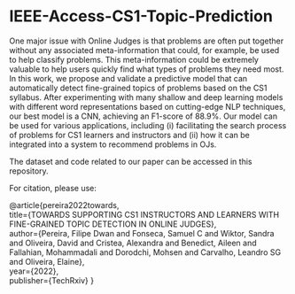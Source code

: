 # IEEE-Access-CS1-Topic-Prediction

One major issue with Online Judges is that problems are often put together without any associated meta-information that could, for example, be used to help classify problems. This meta-information could be extremely valuable to help users quickly find what types of problems they need most. In this work, we propose and validate a predictive model that can automatically detect fine-grained topics of problems based on the CS1 syllabus. After experimenting with many shallow and deep learning models with different word representations based on cutting-edge NLP techniques, our best model is a CNN, achieving an F1-score of 88.9%. Our model can be used for various applications, including (i) facilitating the search process of problems for CS1 learners and instructors and (ii) how it can be integrated into a system to recommend problems in OJs. 

The dataset and code related to our paper can be accessed in this repository. 

For citation, please use: 

@article{pereira2022towards,   
title={TOWARDS SUPPORTING CS1 INSTRUCTORS AND LEARNERS WITH FINE-GRAINED TOPIC DETECTION IN ONLINE JUDGES},   
author={Pereira, Filipe Dwan and Fonseca, Samuel C and Wiktor, Sandra and Oliveira, David and Cristea, Alexandra and Benedict, Aileen and Fallahian, Mohammadali and Dorodchi, Mohsen and Carvalho, Leandro SG and Oliveira, Elaine},   
year={2022},   
publisher={TechRxiv} 
}
